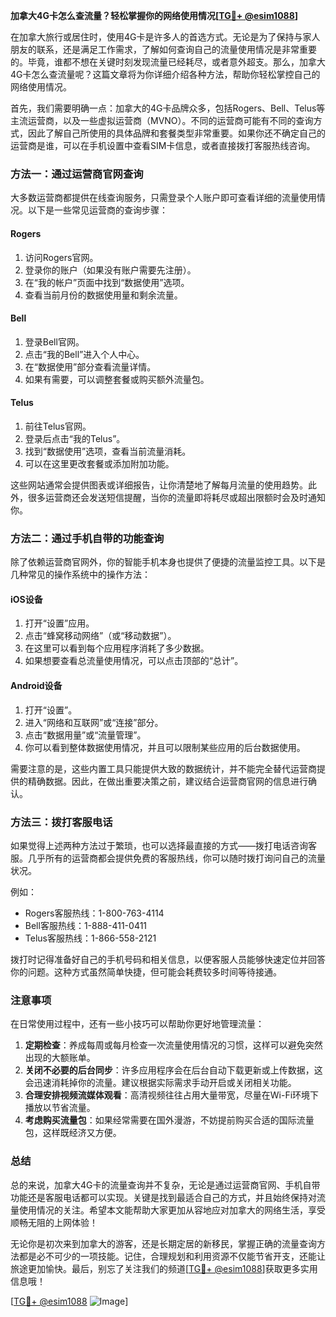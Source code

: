**加拿大4G卡怎么查流量？轻松掌握你的网络使用情况[[TG💪+ @esim1088](https://t.me/s/esim1088)]**

在加拿大旅行或居住时，使用4G卡是许多人的首选方式。无论是为了保持与家人朋友的联系，还是满足工作需求，了解如何查询自己的流量使用情况是非常重要的。毕竟，谁都不想在关键时刻发现流量已经耗尽，或者意外超支。那么，加拿大4G卡怎么查流量呢？这篇文章将为你详细介绍各种方法，帮助你轻松掌控自己的网络使用情况。

首先，我们需要明确一点：加拿大的4G卡品牌众多，包括Rogers、Bell、Telus等主流运营商，以及一些虚拟运营商（MVNO）。不同的运营商可能有不同的查询方式，因此了解自己所使用的具体品牌和套餐类型非常重要。如果你还不确定自己的运营商是谁，可以在手机设置中查看SIM卡信息，或者直接拨打客服热线咨询。

### 方法一：通过运营商官网查询

大多数运营商都提供在线查询服务，只需登录个人账户即可查看详细的流量使用情况。以下是一些常见运营商的查询步骤：

#### Rogers
1. 访问Rogers官网。
2. 登录你的账户（如果没有账户需要先注册）。
3. 在“我的帐户”页面中找到“数据使用”选项。
4. 查看当前月份的数据使用量和剩余流量。

#### Bell
1. 登录Bell官网。
2. 点击“我的Bell”进入个人中心。
3. 在“数据使用”部分查看流量详情。
4. 如果有需要，可以调整套餐或购买额外流量包。

#### Telus
1. 前往Telus官网。
2. 登录后点击“我的Telus”。
3. 找到“数据使用”选项，查看当前流量消耗。
4. 可以在这里更改套餐或添加附加功能。

这些网站通常会提供图表或详细报告，让你清楚地了解每月流量的使用趋势。此外，很多运营商还会发送短信提醒，当你的流量即将耗尽或超出限额时会及时通知你。

### 方法二：通过手机自带的功能查询

除了依赖运营商官网外，你的智能手机本身也提供了便捷的流量监控工具。以下是几种常见的操作系统中的操作方法：

#### iOS设备
1. 打开“设置”应用。
2. 点击“蜂窝移动网络”（或“移动数据”）。
3. 在这里可以看到每个应用程序消耗了多少数据。
4. 如果想要查看总流量使用情况，可以点击顶部的“总计”。

#### Android设备
1. 打开“设置”。
2. 进入“网络和互联网”或“连接”部分。
3. 点击“数据用量”或“流量管理”。
4. 你可以看到整体数据使用情况，并且可以限制某些应用的后台数据使用。

需要注意的是，这些内置工具只能提供大致的数据统计，并不能完全替代运营商提供的精确数据。因此，在做出重要决策之前，建议结合运营商官网的信息进行确认。

### 方法三：拨打客服电话

如果觉得上述两种方法过于繁琐，也可以选择最直接的方式——拨打电话咨询客服。几乎所有的运营商都会提供免费的客服热线，你可以随时拨打询问自己的流量状况。

例如：
- Rogers客服热线：1-800-763-4114
- Bell客服热线：1-888-411-0411
- Telus客服热线：1-866-558-2121

拨打时记得准备好自己的手机号码和相关信息，以便客服人员能够快速定位并回答你的问题。这种方式虽然简单快捷，但可能会耗费较多时间等待接通。

### 注意事项

在日常使用过程中，还有一些小技巧可以帮助你更好地管理流量：

1. **定期检查**：养成每周或每月检查一次流量使用情况的习惯，这样可以避免突然出现的大额账单。
2. **关闭不必要的后台同步**：许多应用程序会在后台自动下载更新或上传数据，这会迅速消耗掉你的流量。建议根据实际需求手动开启或关闭相关功能。
3. **合理安排视频流媒体观看**：高清视频往往占用大量带宽，尽量在Wi-Fi环境下播放以节省流量。
4. **考虑购买流量包**：如果经常需要在国外漫游，不妨提前购买合适的国际流量包，这样既经济又方便。

### 总结

总的来说，加拿大4G卡的流量查询并不复杂，无论是通过运营商官网、手机自带功能还是客服电话都可以实现。关键是找到最适合自己的方式，并且始终保持对流量使用情况的关注。希望本文能帮助大家更加从容地应对加拿大的网络生活，享受顺畅无阻的上网体验！

无论你是初次来到加拿大的游客，还是长期定居的新移民，掌握正确的流量查询方法都是必不可少的一项技能。记住，合理规划和利用资源不仅能节省开支，还能让旅途更加愉快。最后，别忘了关注我们的频道[[TG💪+ @esim1088](https://t.me/s/esim1088)]获取更多实用信息哦！

[[TG💪+ @esim1088](https://t.me/s/esim1088) ![Image](https://i.postimg.cc/4NQfJmqS/Snipaste-2025-05-13-00-14-12.png)]